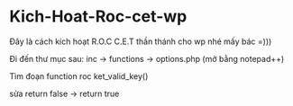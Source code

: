 # Kich-Hoat-Roc-cet-wp
Đây là cách kích hoạt R.O.C C.E.T thần thánh cho wp nhé mấy bác =)))

Đi đến thư mục sau:  inc -> functions -> options.php (mở bằng notepad++)

Tìm đoạn function roc ket_valid_key() 

sửa return false -> return true
